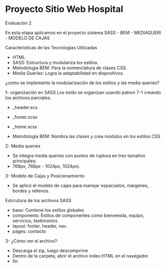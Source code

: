 # Proyecto Sitio Web Hospital


Evaluación 2

En esta etapa aplicamos en el proyecto sistema SASS - BEM - MEDIAQUERI - MODELO DE CAJAS



Caracteristicas de las Tecnologías Utilizadas

- HTML
- SASS: Estructura y modulariza los estilos.
- Metodología BEM: Para la nomenclatura de clases CSS.
- Media Queries: Logra la adaptabilidad en dispositivos.

¿como se implemento la modularización de los estilos y las
media queries?

1- organización en SASS
Los estilo se organizan usando patron 7-1 creando los archivos parciales:
- _header.scs
- _footer.scss
- _home.scss

- Metodología BEM: Nombra las clases y crea modulos en los estilos CSS

2- Media queries
- Se integra media queries con puntos de ruptura en tres tamaños principales:
- 768px, 768px - 1024px, 1024px).

3- Modelo de Cajas y Posicionamiento
- Se aplicó el modelo de cajas para manejar espaciados, márgenes, bordes y rellenos.


Estrcutura de los archivos SASS

- base: Contiene los estilos globales
- components: Estilos de componentes como bienvenida, equipo, servicios, testimonios.
- layout: footer, header, nav.
- pages: contacto

3- ¿Cómo ver el archivo?:

- Descarga el zip, luego descomprime
- Dentro de la carpeta, abrir el archivo index.HTML en el navegador
- fin




